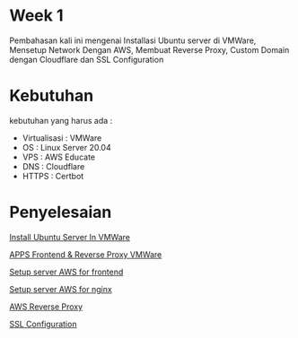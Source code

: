 # Week 1
Pembahasan kali ini mengenai Installasi Ubuntu server di VMWare, Mensetup Network Dengan AWS, Membuat Reverse Proxy, Custom Domain dengan Cloudflare dan SSL Configuration

# Kebutuhan
kebutuhan yang harus ada :
- Virtualisasi : VMWare
- OS : Linux Server 20.04
- VPS : AWS Educate
- DNS : Cloudflare 
- HTTPS : Certbot

# Penyelesaian
[Install Ubuntu Server In VMWare](VMWare-Install-Ubuntu.md)

[APPS Frontend & Reverse Proxy VMWare](AppFrontend-&-Reverseproxy.md)

[Setup server AWS for frontend](AWS-setup.md)

[Setup server AWS for nginx](InstallApp-ServerAWS.md)

[AWS Reverse Proxy](AWS-reverse-proxy.md)

[SSL Configuration](ssl-conf.md)
